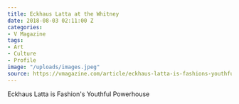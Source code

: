 ```yaml
---
title: Eckhaus Latta at the Whitney
date: 2018-08-03 02:11:00 Z
categories:
- V Magazine
tags:
- Art
- Culture
- Profile
image: "/uploads/images.jpeg"
source: https://vmagazine.com/article/eckhaus-latta-is-fashions-youthful-powerhouse/
---
```


Eckhaus Latta is Fashion's Youthful Powerhouse